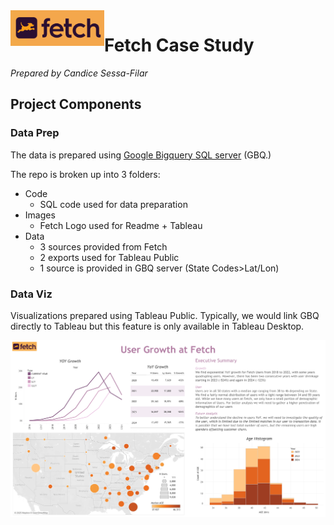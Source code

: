 

<img align="left" src="Images/FETCH_LOGO.png" width="150">

# Fetch Case Study
*Prepared by Candice Sessa-Filar*

## Project Components
### Data Prep

The data is prepared using [Google Bigquery SQL server](https://console.cloud.google.com/bigquery?_gl=1*jn7tsk*_up*MQ..&gclid=Cj0KCQiA4-y8BhC3ARIsAHmjC_EE14TGQbo-E56maD4ynLhGnPWKppRGaeeMUQg4dJahCBG7n2z2NG4aAqMDEALw_wcB&gclsrc=aw.ds&project=zeta-matrix-337222) (GBQ.)

The repo is broken up into 3 folders:
* Code
  * SQL code used for data preparation
* Images
  * Fetch Logo used for Readme + Tableau
* Data
  * 3 sources provided from Fetch
  * 2 exports used for Tableau Public
  * 1 source is provided in GBQ server (State Codes>Lat/Lon)
 
### Data Viz

Visualizations prepared using Tableau Public. Typically, we would link GBQ directly to Tableau but this feature is only available in Tableau Desktop.

![Tableau Dashboard](Images/TableauViz.png)
 


